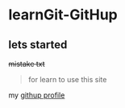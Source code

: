 # learnGit-GitHup
## lets started
~~mistake txt~~

>for learn to use this site

my [githup profile](https://github.com/Gabreil-Nohme)

